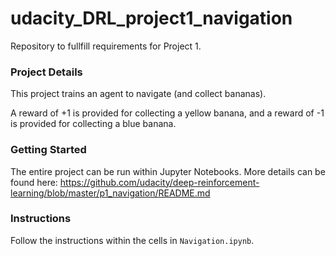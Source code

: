 # udacity_DRL_project1_navigation
Repository to fullfill requirements for Project 1.

### Project Details
This project trains an agent to navigate (and collect bananas). 

A reward of +1 is provided for collecting a yellow banana, and a reward of -1 is provided for collecting a blue banana.

### Getting Started
The entire project can be run within Jupyter Notebooks. More details can be found here: https://github.com/udacity/deep-reinforcement-learning/blob/master/p1_navigation/README.md

### Instructions
Follow the instructions within the cells in `Navigation.ipynb`.
